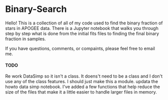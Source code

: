 # Binary-Search
Hello!
This is a collection of all of my code used to find the binary fraction of stars in APOGEE data. There is a Jupyter notebook that walks you through step by step what is done from the initial fits files to finding the final binary fraction in samples. 

If you have questions, comments, or compaints, please feel free to email me.

#### TODO
Re work DataSimp so it isn't a class. It doens't need to be a class and I don't use any of the class features. I should just make this a module. 
updata the howto data simp notebook. I've added a few functions that help reduce the size of the files that make it a little easier to handle larger files in memory.

